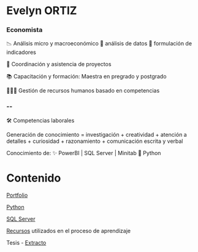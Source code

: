 # Evelyn ORTIZ
### Economista



📉  Análisis micro y macroeconómico         🧾 análisis de datos         📍 formulación de indicadores

📏 Coordinación y asistencia de proyectos

📚  Capacitación y formación: Maestra en pregrado y postgrado

🧑‍🤝‍🧑 Gestión de recursos humanos basado en competencias


### --

🛠️ Competencias laborales 

   Generación de conocimiento = investigación + creatividad + atención a detalles + curiosidad + razonamiento + comunicación escrita y verbal  
 
   Conocimiento de:  ✨ PowerBI   |  SQL Server  |   Minitab      🐍 Python  

   




# Contenido

[Portfolio](https://github.com/EvelynOr/4.Portafolio)


[Python](https://github.com/EvelynOr/Python)


[SQL Server](https://github.com/EvelynOr/SQL)


[Recursos](https://github.com/EvelynOr/Publicaciones) utilizados en el proceso de aprendizaje


Tesis - [Extracto](https://github.com/EvelynOr/EvelynOr/tree/main/Tesis)
